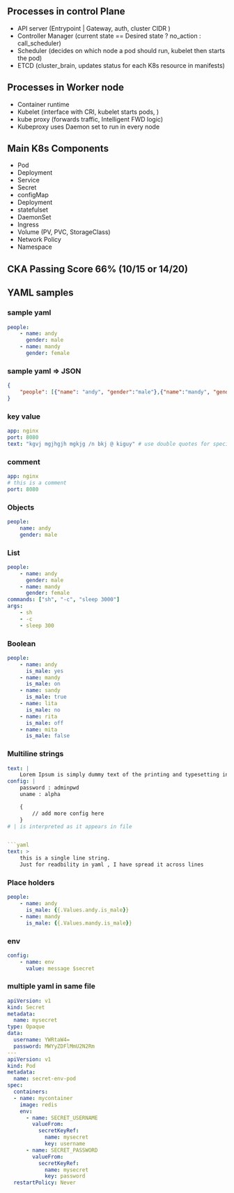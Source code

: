 ## Processes in control Plane
- API server (Entrypoint | Gateway, auth, cluster CIDR )
- Controller Manager (current state == Desired state ? no_action : call_scheduler)
- Scheduler (decides on which node a pod should run, kubelet then starts the pod)
- ETCD (cluster_brain, updates status for each K8s resource in manifests)


## Processes in Worker node
- Container runtime
- Kubelet (interface with CRI, kubelet starts pods, )
- kube proxy (forwards traffic, Intelligent FWD logic) 
- Kubeproxy uses Daemon set to run in every node
  

## Main K8s Components
- Pod
- Deployment
- Service
- Secret
- configMap
- Deployment
- statefulset
- DaemonSet
- Ingress
- Volume (PV, PVC, StorageClass)
- Network Policy
- Namespace


## CKA Passing Score 66% (10/15 or 14/20)

## YAML samples


### sample yaml
```yaml
people:
    - name: andy
      gender: male
    - name: mandy
      gender: female
```

### sample yaml => JSON
```JSON
{
    "people": [{"name": "andy", "gender":"male"},{"name":"mandy", "gender":"female"}]
}
```

### key value

```yaml
app: nginx
port: 8080
text: "kgvj mgjhgjh mgkjg /n bkj @ kiguy" # use double quotes for special characters
```

### comment

```yaml
app: nginx
# this is a comment
port: 8080 
```


### Objects
```yaml
people:
    name: andy
    gender: male
```

### List
```yaml
people:
    - name: andy
      gender: male
    - name: mandy
      gender: female
commands: ["sh", "-c", "sleep 3000"]
args: 
    - sh
    - -c
    - sleep 300
```

### Boolean
```yaml
people:
    - name: andy
      is_male: yes
    - name: mandy
      is_male: on
    - name: sandy
      is_male: true
    - name: lita
      is_male: no
    - name: rita
      is_male: off
    - name: mita
      is_male: false

```

### Multiline strings

```yaml
text: | 
    Lorem Ipsum is simply dummy text of the printing and typesetting industry. Lorem Ipsum has been the industry's standard dummy text ever since the 1500s, when an unknown printer took a galley of type and scrambled it to make a type specimen book. It has survived not only five centuries, but also the leap into electronic typesetting, remaining essentially unchanged. It was popularised in the 1960s with the release of Letraset sheets containing Lorem Ipsum passages, and more recently with desktop publishing software like Aldus PageMaker including versions of Lorem Ipsum.
config: |
    password : adminpwd
    uname : alpha

    {
        // add more config here
    }
# | is interpreted as it appears in file


```yaml
text: >
    this is a single line string.
    Just for readbility in yaml , I have spread it across lines

```


### Place holders

```yaml
people:
    - name: andy
      is_male: {{.Values.andy.is_male}}
    - name: mandy
      is_male: {{.Values.mandy.is_male}}
```


### env


```yaml
config:
    - name: env
      value: message $secret
```

### multiple yaml in same file

```yaml
apiVersion: v1
kind: Secret
metadata:
  name: mysecret
type: Opaque
data:
  username: YWRtaW4=
  password: MWYyZDFlMmU2N2Rm
---
apiVersion: v1
kind: Pod
metadata:
  name: secret-env-pod
spec:
  containers:
  - name: mycontainer
    image: redis
    env:
      - name: SECRET_USERNAME
        valueFrom:
          secretKeyRef:
            name: mysecret
            key: username
      - name: SECRET_PASSWORD
        valueFrom:
          secretKeyRef:
            name: mysecret
            key: password
  restartPolicy: Never

```
